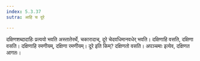 ```yaml
---
index: 5.3.37
sutra: आहि च दूरे

---
```

दक्षिणशब्दादाहिः प्रत्ययो भवति अस्तातेरर्थे, चकारादाच्, दूरे चेदवधिमानवधेर् भवति। दक्षिणाहि वसति, दक्षिणा वसति। दक्षिणाहि रमणीयम्, दक्षिणा रमणीयम्। दूरे इति किम्? दक्षिणतो वसति। अपञ्चमाः इत्येव, दक्षिणत आगतः।